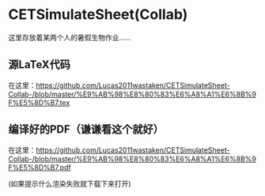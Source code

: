 # CETSimulateSheet(Collab)

这里存放着某两个人的暑假生物作业……

## 源LaTeX代码

在这里：https://github.com/Lucas2011wastaken/CETSimulateSheet-Collab-/blob/master/%E9%AB%98%E8%80%83%E6%A8%A1%E6%8B%9F%E5%8D%B7.tex

## 编译好的PDF（谦谦看这个就好）

在这里：https://github.com/Lucas2011wastaken/CETSimulateSheet-Collab-/blob/master/%E9%AB%98%E8%80%83%E6%A8%A1%E6%8B%9F%E5%8D%B7.pdf

(如果提示什么渲染失败就下载下来打开)
